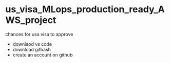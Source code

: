 # us_visa_MLops_production_ready_AWS_project
chances for usa visa to approve

- downlaod vs code
- download gitbash
- create an account on github
